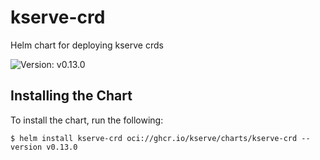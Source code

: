 # kserve-crd

Helm chart for deploying kserve crds

![Version: v0.13.0](https://img.shields.io/badge/Version-v0.13.0-informational?style=flat-square)

## Installing the Chart

To install the chart, run the following:

```console
$ helm install kserve-crd oci://ghcr.io/kserve/charts/kserve-crd --version v0.13.0
```
